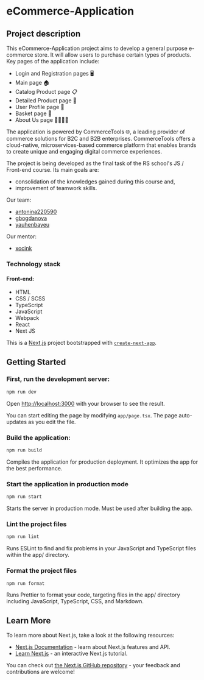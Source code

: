 # eCommerce-Application

## Project description

This eCommerce-Application project aims to develop a general purpose e-commerce store. It will allow users to purchase certain types of products.
Key pages of the application include:

- Login and Registration pages 🖥️
- Main page 🏠
- Catalog Product page 📋
- Detailed Product page 🔎
- User Profile page 👤
- Basket page 🛒
- About Us page 🙋‍♂️🙋‍♀️

The application is powered by CommerceTools 🌐, a leading provider of commerce solutions for B2C and B2B enterprises. CommerceTools offers a cloud-native, microservices-based commerce platform that enables brands to create unique and engaging digital commerce experiences.

The project is being developed as the final task of the RS school's JS / Front-end course. Its main goals are:

- consolidation of the knowledges gained during this course and,
- improvement of teamwork skills.

Our team:

- [antonina220590](https://github.com/antonina220590)
- [gbogdanova](https://github.com/gbogdanova)
- [yauhenbayeu](https://github.com/yauhenbayeu)

Our mentor:

- [xocink](https://app.rs.school/profile?githubId=xocink)

### Technology stack

#### Front-end:

- HTML
- CSS / SCSS
- TypeScript
- JavaScript
- Webpack
- React
- Next JS

This is a [Next.js](https://nextjs.org/) project bootstrapped with [`create-next-app`](https://github.com/vercel/next.js/tree/canary/packages/create-next-app).

## Getting Started

### First, run the development server:

```bash
npm run dev
```

Open [http://localhost:3000](http://localhost:3000) with your browser to see the result.

You can start editing the page by modifying `app/page.tsx`. The page auto-updates as you edit the file.

### Build the application:

```bash
npm run build
```

Compiles the application for production deployment. It optimizes the app for the best performance.

### Start the application in production mode

```bash
npm run start
```

Starts the server in production mode. Must be used after building the app.

### Lint the project files

```bash
npm run lint
```

Runs ESLint to find and fix problems in your JavaScript and TypeScript files within the app/ directory.

### Format the project files

```bash
npm run format
```

Runs Prettier to format your code, targeting files in the app/ directory including JavaScript, TypeScript, CSS, and Markdown.

## Learn More

To learn more about Next.js, take a look at the following resources:

- [Next.js Documentation](https://nextjs.org/docs) - learn about Next.js features and API.
- [Learn Next.js](https://nextjs.org/learn) - an interactive Next.js tutorial.

You can check out [the Next.js GitHub repository](https://github.com/vercel/next.js/) - your feedback and contributions are welcome!
